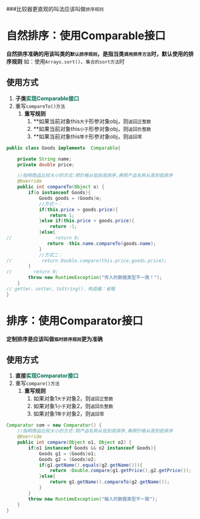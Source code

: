 ###比较器更直观的叫法应该叫做`排序规则`
# 自然排序：使用Comparable接口
**自然排序准确的用该叫类的`默认排序规则`，是指当类`调用排序方法`时，默认使用的排序规则**
如：使用`Arrays.sort()`、`集合的sort方法`时
## 使用方式

1. **子类<font color="#006e54">实现Comparable接口</font>**
2. 重写`compareTo()方法`
   1. **重写规则**
      1. **如果当前对象this`大于`形参对象obj，则`返回正整数`
      2. **如果当前对象this`小于`形参对象obj，则`返回负整数`
      3. **如果当前对象this`等于`形参对象obj，则`返回零`
```java
public class Goods implements  Comparable{

    private String name;
    private double price;

    //指明商品比较大小的方式:照价格从低到高排序,再照产品名称从高到低排序
    @Override
    public int compareTo(Object o) {
        if(o instanceof Goods){
            Goods goods = (Goods)o;
            //方式一：
            if(this.price > goods.price){
                return 1;
            }else if(this.price < goods.price){
                return -1;
            }else{
//                return 0;
               return -this.name.compareTo(goods.name);
            }
            //方式二：
//           return Double.compare(this.price,goods.price);
        }
//        return 0;
        throw new RuntimeException("传入的数据类型不一致！");
    }
// getter、setter、toString()、构造器：省略
}
```
# 排序：使用Comparator接口
**定制排序是应该叫做`临时排序规则`更为准确**
## **使用方式**

1. **直接<font color="#006e54">实现Comparator接口</font>**
2. 重写`compare()方法`
   1. **重写规则**
      1. 如果对象1`大于`对象2，则`返回正整数`
      2. 如果对象1`小于`对象2，则`返回负整数`
      3. 如果对象1`等于`对象2，则`返回零`
```java
Comparator com = new Comparator() {
    //指明商品比较大小的方式:照产品名称从低到高排序,再照价格从高到低排序
    @Override
    public int compare(Object o1, Object o2) {
        if(o1 instanceof Goods && o2 instanceof Goods){
            Goods g1 = (Goods)o1;
            Goods g2 = (Goods)o2;
            if(g1.getName().equals(g2.getName())){
                return -Double.compare(g1.getPrice(),g2.getPrice());
            }else{
                return g1.getName().compareTo(g2.getName());
            }
        }
        throw new RuntimeException("输入的数据类型不一致");
    }
}
```


